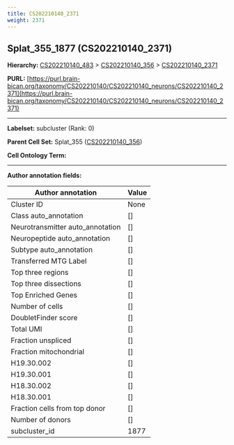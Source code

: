 ```yaml
---
title: CS202210140_2371
weight: 2371
---
```

## Splat_355_1877 (CS202210140_2371)
<b>Hierarchy: </b>
[CS202210140_483](../CS202210140_483) >
[CS202210140_356](../CS202210140_356) >
[CS202210140_2371](../CS202210140_2371)

**PURL:** [https://purl.brain-bican.org/taxonomy/CS202210140/CS202210140_neurons/CS202210140_2371](https://purl.brain-bican.org/taxonomy/CS202210140/CS202210140_neurons/CS202210140_2371)

---


**Labelset:** subcluster (Rank: 0)

**Parent Cell Set:** Splat_355 ([CS202210140_356](../CS202210140_356))



**Cell Ontology Term:** 

[MARKER GENES.]: #


---

[TRANSFERRED ANNOTATIONS.]: #


[AUTHOR ANNOTATION FIELDS.]: #


**Author annotation fields:**

| Author annotation | Value |
|-------------------|-------|
|Cluster ID|None|
|Class auto_annotation|[]|
|Neurotransmitter auto_annotation|[]|
|Neuropeptide auto_annotation|[]|
|Subtype auto_annotation|[]|
|Transferred MTG Label|[]|
|Top three regions|[]|
|Top three dissections|[]|
|Top Enriched Genes|[]|
|Number of cells|[]|
|DoubletFinder score|[]|
|Total UMI|[]|
|Fraction unspliced|[]|
|Fraction mitochondrial|[]|
|H19.30.002|[]|
|H19.30.001|[]|
|H18.30.002|[]|
|H18.30.001|[]|
|Fraction cells from top donor|[]|
|Number of donors|[]|
|subcluster_id|1877|

